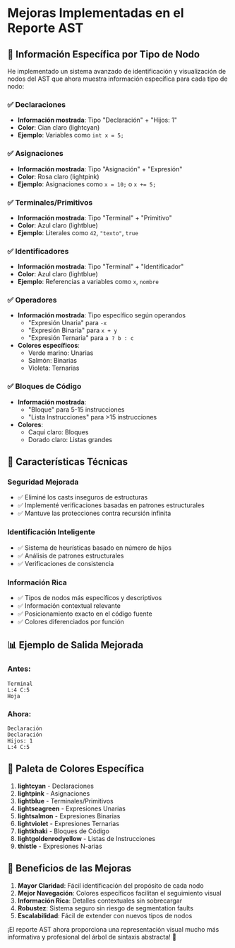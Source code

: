 # Mejoras Implementadas en el Reporte AST

## 🎯 Información Específica por Tipo de Nodo

He implementado un sistema avanzado de identificación y visualización de nodos del AST que ahora muestra información específica para cada tipo de nodo:

### ✅ Declaraciones

- **Información mostrada**: Tipo "Declaración" + "Hijos: 1"
- **Color**: Cian claro (lightcyan)
- **Ejemplo**: Variables como `int x = 5;`

### ✅ Asignaciones

- **Información mostrada**: Tipo "Asignación" + "Expresión"
- **Color**: Rosa claro (lightpink)
- **Ejemplo**: Asignaciones como `x = 10;` o `x += 5;`

### ✅ Terminales/Primitivos

- **Información mostrada**: Tipo "Terminal" + "Primitivo"
- **Color**: Azul claro (lightblue)
- **Ejemplo**: Literales como `42`, `"texto"`, `true`

### ✅ Identificadores

- **Información mostrada**: Tipo "Terminal" + "Identificador"
- **Color**: Azul claro (lightblue)
- **Ejemplo**: Referencias a variables como `x`, `nombre`

### ✅ Operadores

- **Información mostrada**: Tipo específico según operandos
  - "Expresión Unaria" para `-x`
  - "Expresión Binaria" para `x + y`
  - "Expresión Ternaria" para `a ? b : c`
- **Colores específicos**:
  - Verde marino: Unarias
  - Salmón: Binarias
  - Violeta: Ternarias

### ✅ Bloques de Código

- **Información mostrada**:
  - "Bloque" para 5-15 instrucciones
  - "Lista Instrucciones" para >15 instrucciones
- **Colores**:
  - Caqui claro: Bloques
  - Dorado claro: Listas grandes

## 🔧 Características Técnicas

### Seguridad Mejorada

- ✅ Eliminé los casts inseguros de estructuras
- ✅ Implementé verificaciones basadas en patrones estructurales
- ✅ Mantuve las protecciones contra recursión infinita

### Identificación Inteligente

- ✅ Sistema de heurísticas basado en número de hijos
- ✅ Análisis de patrones estructurales
- ✅ Verificaciones de consistencia

### Información Rica

- ✅ Tipos de nodos más específicos y descriptivos
- ✅ Información contextual relevante
- ✅ Posicionamiento exacto en el código fuente
- ✅ Colores diferenciados por función

## 📊 Ejemplo de Salida Mejorada

### Antes:

```
Terminal
L:4 C:5
Hoja
```

### Ahora:

```
Declaración
Declaración
Hijos: 1
L:4 C:5
```

## 🎨 Paleta de Colores Específica

1. **lightcyan** - Declaraciones
2. **lightpink** - Asignaciones
3. **lightblue** - Terminales/Primitivos
4. **lightseagreen** - Expresiones Unarias
5. **lightsalmon** - Expresiones Binarias
6. **lightviolet** - Expresiones Ternarias
7. **lightkhaki** - Bloques de Código
8. **lightgoldenrodyellow** - Listas de Instrucciones
9. **thistle** - Expresiones N-arias

## 🚀 Beneficios de las Mejoras

1. **Mayor Claridad**: Fácil identificación del propósito de cada nodo
2. **Mejor Navegación**: Colores específicos facilitan el seguimiento visual
3. **Información Rica**: Detalles contextuales sin sobrecargar
4. **Robustez**: Sistema seguro sin riesgo de segmentation faults
5. **Escalabilidad**: Fácil de extender con nuevos tipos de nodos

¡El reporte AST ahora proporciona una representación visual mucho más informativa y profesional del árbol de sintaxis abstracta! 🎉

